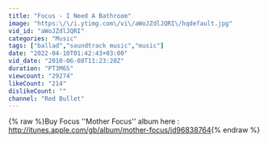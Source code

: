 ```yaml
---
title: "Focus - I Need A Bathroom"
image: "https:\/\/i.ytimg.com\/vi\/aWoJZdlJQRI\/hqdefault.jpg"
vid_id: "aWoJZdlJQRI"
categories: "Music"
tags: ["ballad","soundtrack music","music"]
date: "2022-04-10T01:42:43+03:00"
vid_date: "2010-06-08T11:23:20Z"
duration: "PT3M6S"
viewcount: "29274"
likeCount: "214"
dislikeCount: ""
channel: "Red Bullet"
---
```

{% raw %}Buy Focus ''Mother Focus'' album here : <a rel="nofollow" target="blank" href="http://itunes.apple.com/gb/album/mother-focus/id96838764">http://itunes.apple.com/gb/album/mother-focus/id96838764</a>{% endraw %}
